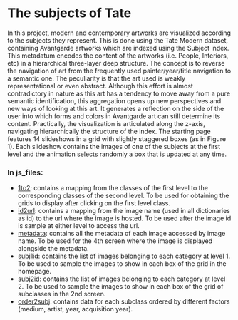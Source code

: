 # The subjects of Tate

In this project, modern and contemporary artworks are visualized according to the subjects they represent. This is done using the Tate Modern dataset, containing Avantgarde artworks which are indexed using the Subject index. This metadatum encodes the content of the artworks (i.e. People, Interiors, etc) in a hierarchical three-layer deep structure. The concept is to reverse the navigation of art from the frequently used painter/year/title navigation to a semantic one. The peculiarity is that the art used is weakly representational or even abstract. Although this effort is almost contradictory in nature as this art has a tendency to move away from a pure semantic identification, this aggregation opens up new perspectives and new ways of looking at this art. It generates a reflection on the side of the user into which forms and colors in Avantgarde art can still determine its content. Practically, the visualization is articulated along the z-axis, navigating hierarchically the structure of the index. The starting page features 14 slideshows in a grid with slightly staggered boxes (as in Figure 1). Each slideshow contains the images of one of the subjects at the first level and the animation selects randomly a box that is updated at any time.

### In js_files:
- [1to2](./js_files/1to2.js): contains a mapping from the classes of the first level to the corresponding classes of the second level. To be used for obtaining the grids to display after clicking on the first level class.
- [id2url](./js_files/id2url.js): contains a mapping from the image name (used in all dictionaries as id) to the url where the image is hosted. To be used after the image id is sample at either level to access the url.
- [metadata](./js_files/metadata.js): contains all the metadata of each image accessed by image name. To be used for the 4th screen where the image is displayed alongside the metadata.
- [subj1id](./js_files/subj1id.js): contains the list of images belonging to each category at level 1. To be used to sample the images to show in each box of the grid in the homepage.
- [subj2id](./js_files/subj2id.js): contains the list of images belonging to each category at level 2. To be used to sample the images to show in each box of the grid of subclasses in the 2nd screen.
- [order2subj](./js_files/order2subj.js): contains data for each subclass ordered by different factors (medium, artist, year, acquisition year).
